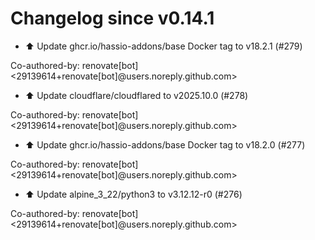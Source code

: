 # Changelog since v0.14.1
- ⬆️ Update ghcr.io/hassio-addons/base Docker tag to v18.2.1 (#279)

Co-authored-by: renovate[bot] <29139614+renovate[bot]@users.noreply.github.com> 
- ⬆️ Update cloudflare/cloudflared to v2025.10.0 (#278)

Co-authored-by: renovate[bot] <29139614+renovate[bot]@users.noreply.github.com> 
- ⬆️ Update ghcr.io/hassio-addons/base Docker tag to v18.2.0 (#277)

Co-authored-by: renovate[bot] <29139614+renovate[bot]@users.noreply.github.com> 
- ⬆️ Update alpine_3_22/python3 to v3.12.12-r0 (#276)

Co-authored-by: renovate[bot] <29139614+renovate[bot]@users.noreply.github.com> 
